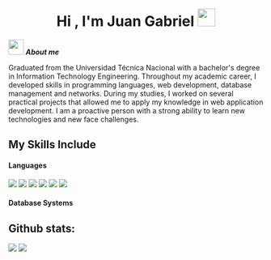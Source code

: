 <h1 align="center">Hi , I'm Juan Gabriel <img src="https://media.giphy.com/media/hvRJCLFzcasrR4ia7z/giphy.gif" width="35"></h1>

<img src="" width="30px">&nbsp;***About me***

Graduated from the Universidad Técnica Nacional with a bachelor's degree in Information Technology Engineering. Throughout my academic career, I developed skills in programming languages, web development, database management and networks.
During my studies, I worked on several practical projects that allowed me to apply my knowledge in web application development. I am a proactive person with a strong ability to learn new technologies and new face challenges.

## My Skills Include

<h4> Languages </h4>
<span> 
  <img src="https://img.shields.io/badge/HTML5-E34F26?style=for-the-badge&logo=html5&logoColor=white">
  <img src="https://img.shields.io/badge/CSS3-1572B6?style=for-the-badge&logo=css3&logoColor=white">
  <img src="https://img.shields.io/badge/JavaScript-F7DF1E?style=for-the-badge&logo=javascript&logoColor=black">
  <img src="https://img.shields.io/badge/python-3670A0?style=for-the-badge&logo=python&logoColor=ffdd54">
  <img src="https://img.shields.io/badge/C-00599C?style=for-the-badge&logo=c&logoColor=white">
  <img src="https://img.shields.io/badge/PHP-777BB4?style=for-the-badge&logo=php&logoColor=white">
</span>

<h4>Database Systems</h4>
<span>
</span>

<h2>Github stats:</h2> 

[![](https://github-readme-stats.vercel.app/api?username=jblancoma&show_icons=true&theme=tokyonight&hide_border=true&locale=en)](https://github.com/jblancoma)
[![](https://github-readme-streak-stats.herokuapp.com/?user=jblancoma&theme=material-palenight)](https://github.com/jblancoma)
</div>
